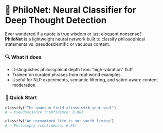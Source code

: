 # 🧠 PhiloNet: Neural Classifier for Deep Thought Detection

Ever wondered if a quote is true wisdom or just eloquent nonsense?  
**PhiloNet** is a lightweight neural network built to classify philosophical statements vs. pseudoscientific or vacuous content.

### 🔍 What it does

- Distinguishes philosophical depth from “high-vibration” fluff.
- Trained on curated phrases from real-world examples.
- Useful for NLP experiments, semantic filtering, and satire-aware content moderation.

### 🚀 Quick Start

```python
classify("The quantum field aligns with your soul")  
# → Pseudoscience (confidence: 0.08)

classify("An unexamined life is not worth living")  
# → Philosophy (confidence: 0.91)
